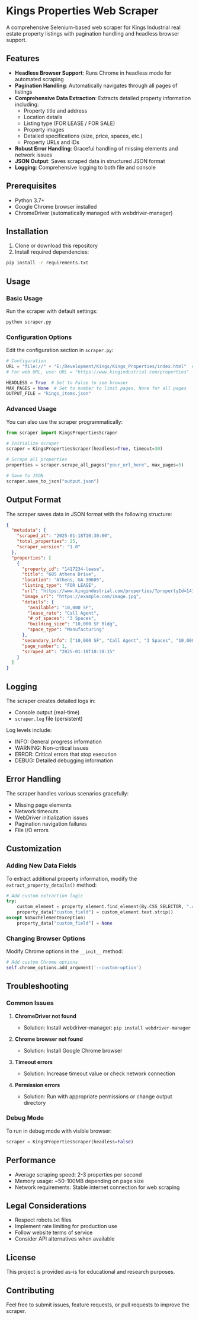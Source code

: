 # Kings Properties Web Scraper

A comprehensive Selenium-based web scraper for Kings Industrial real estate property listings with pagination handling and headless browser support.

## Features

- **Headless Browser Support**: Runs Chrome in headless mode for automated scraping
- **Pagination Handling**: Automatically navigates through all pages of listings
- **Comprehensive Data Extraction**: Extracts detailed property information including:
  - Property title and address
  - Location details
  - Listing type (FOR LEASE / FOR SALE)
  - Property images
  - Detailed specifications (size, price, spaces, etc.)
  - Property URLs and IDs
- **Robust Error Handling**: Graceful handling of missing elements and network issues
- **JSON Output**: Saves scraped data in structured JSON format
- **Logging**: Comprehensive logging to both file and console

## Prerequisites

- Python 3.7+
- Google Chrome browser installed
- ChromeDriver (automatically managed with webdriver-manager)

## Installation

1. Clone or download this repository
2. Install required dependencies:

```bash
pip install -r requirements.txt
```

## Usage

### Basic Usage

Run the scraper with default settings:

```bash
python scraper.py
```

### Configuration Options

Edit the configuration section in `scraper.py`:

```python
# Configuration
URL = "file://" + "E:/Development/Kings/Kings_Properties/index.html"  # Local file
# For web URL, use: URL = "https://www.kingindustrial.com/properties"

HEADLESS = True  # Set to False to see browser
MAX_PAGES = None  # Set to number to limit pages, None for all pages
OUTPUT_FILE = "kings_items.json"
```

### Advanced Usage

You can also use the scraper programmatically:

```python
from scraper import KingsPropertiesScraper

# Initialize scraper
scraper = KingsPropertiesScraper(headless=True, timeout=30)

# Scrape all properties
properties = scraper.scrape_all_pages("your_url_here", max_pages=5)

# Save to JSON
scraper.save_to_json("output.json")
```

## Output Format

The scraper saves data in JSON format with the following structure:

```json
{
  "metadata": {
    "scraped_at": "2025-01-18T10:30:00",
    "total_properties": 25,
    "scraper_version": "1.0"
  },
  "properties": [
    {
      "property_id": "1417234-lease",
      "title": "605 Athena Drive",
      "location": "Athens, GA 30605",
      "listing_type": "FOR LEASE",
      "url": "https://www.kingindustrial.com/properties/?propertyId=1417234-lease",
      "image_url": "https://example.com/image.jpg",
      "details": {
        "available": "10,000 SF",
        "lease_rate": "Call Agent",
        "#_of_spaces": "3 Spaces",
        "building_size": "10,000 SF Bldg",
        "space_type": "Manufacturing"
      },
      "secondary_info": ["10,000 SF", "Call Agent", "3 Spaces", "10,000 SF Bldg", "Manufacturing"],
      "page_number": 1,
      "scraped_at": "2025-01-18T10:30:15"
    }
  ]
}
```

## Logging

The scraper creates detailed logs in:
- Console output (real-time)
- `scraper.log` file (persistent)

Log levels include:
- INFO: General progress information
- WARNING: Non-critical issues
- ERROR: Critical errors that stop execution
- DEBUG: Detailed debugging information

## Error Handling

The scraper handles various scenarios gracefully:
- Missing page elements
- Network timeouts
- WebDriver initialization issues
- Pagination navigation failures
- File I/O errors

## Customization

### Adding New Data Fields

To extract additional property information, modify the `extract_property_details()` method:

```python
# Add custom extraction logic
try:
    custom_element = property_element.find_element(By.CSS_SELECTOR, ".custom-class")
    property_data["custom_field"] = custom_element.text.strip()
except NoSuchElementException:
    property_data["custom_field"] = None
```

### Changing Browser Options

Modify Chrome options in the `__init__` method:

```python
# Add custom Chrome options
self.chrome_options.add_argument('--custom-option')
```

## Troubleshooting

### Common Issues

1. **ChromeDriver not found**
   - Solution: Install webdriver-manager: `pip install webdriver-manager`

2. **Chrome browser not found**
   - Solution: Install Google Chrome browser

3. **Timeout errors**
   - Solution: Increase timeout value or check network connection

4. **Permission errors**
   - Solution: Run with appropriate permissions or change output directory

### Debug Mode

To run in debug mode with visible browser:

```python
scraper = KingsPropertiesScraper(headless=False)
```

## Performance

- Average scraping speed: 2-3 properties per second
- Memory usage: ~50-100MB depending on page size
- Network requirements: Stable internet connection for web scraping

## Legal Considerations

- Respect robots.txt files
- Implement rate limiting for production use
- Follow website terms of service
- Consider API alternatives when available

## License

This project is provided as-is for educational and research purposes.

## Contributing

Feel free to submit issues, feature requests, or pull requests to improve the scraper.
